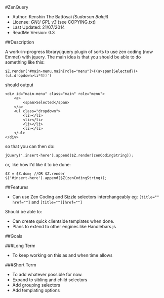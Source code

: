 ﻿#ZenQuery

* Author: Kenshin The Battōsai *(Sudarsan Balaji)*
* License: *GNU GPL v3* (see COPYING.txt)
* Last Updated: 21/07/2014
* ReadMe Version: 0.3

##Description

A work-in-progress library/jquery plugin of sorts to use zen coding (now Emmet) with jquery.
The main idea is that you should be able to do something like this:

`$Z.render('#main-menu.main[role="menu"]>((a>span{Selected})+(ul.dropdown>li*4))')`

should output

```
<div id="main-menu" class="main" role="menu">
    <a>
        <span>Selected</span>
    </a>
    <ul class="dropdown">
        <li></li>
        <li></li>
        <li></li>
        <li></li>
    </ul>
</div>
```

so that you can then do:

`jQuery('.insert-here').append($Z.render(zenCodingString));`

or, like how I'd like it to be done:

```
$Z = $Z.dom; //OR $Z.render
$('#insert-here').append($Z(zenCodingString));
```

##Features

* Can use Zen Coding and Sizzle selectors interchangeably
eg: `[title="" href=""]` and `[title=""][href=""]`

Should be able to:

* Can create quick clientside templates when done.
* Plans to extend to other engines like Handlebars.js

##Goals

###Long Term

* To keep working on this as and when time allows

###Short Term

* To add whatever possible for now.
* Expand to sibling and child selectors
* Add grouping selectors
* Add templating options
